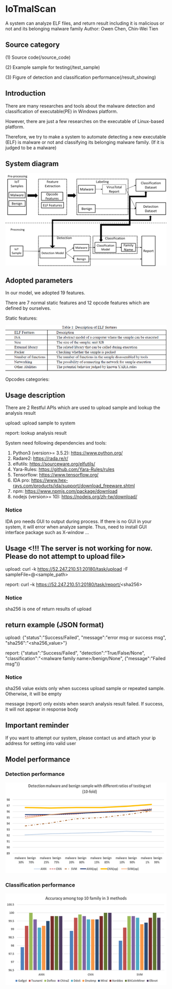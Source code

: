 # IoTmalScan
A system can analyze ELF files, and return result including it is malicious or not and its belonging malware family
Author: Owen Chen, Chin-Wei Tien

## Source category

(1) Source code(/source_code)

(2) Example sample for testing(/test_sample)

(3) Figure of detection and classification performance(/result_showing)

## Introduction 

There are many researches and tools about the malware detection and classification of executable(PE) in Windows platform.

However, there are just a few researches on the executable of Linux-based platform. 

Therefore, we try to make a system to automate detecting a new executable (ELF) is malware or not and classifying its belonging malware family. (If it is judged to be a malware)

## System diagram

![](https://github.com/fire78625/IoTmalScan/blob/master/result_showing/Figure1.png)

## Adopted parameters

In our model, we adopted 19 features.

There are 7 normal static features and 12 opcode features which are defined by ourselves.

Static features:

![](https://github.com/fire78625/IoTmalScan/blob/master/result_showing/Figure17.png)

Opcodes categories:

## Usage description
There are 2 Restful APIs which are used to upload sample and lookup the analysis result 

upload: upload sample to system

report: lookup analysis result

System need following dependencies and tools:
1. Python3 (version>= 3.5.2): https://www.python.org/
2. Radare2: https://rada.re/r/
3. elfutils: https://sourceware.org/elfutils/
4. Yara-Rules: https://github.com/Yara-Rules/rules
5. Tensorflow: https://www.tensorflow.org/
6. IDA pro: https://www.hex-rays.com/products/ida/support/download_freeware.shtml
7. npm: https://www.npmjs.com/package/download
8. nodejs (version>= 10): https://nodejs.org/zh-tw/download/

### Notice
IDA pro needs GUI to output during process. If there is no GUI in your system, it will error when analyze sample.
Thus, need to install GUI interface package such as X-window ...

## Usage <!!! The server is not working for now. Please do not attempt to upload file>
upload:
curl -k https://52.247.210.51:20180/task/upload -F sampleFile=@<sample_path>

report:
curl –k https://52.247.210.51:20180/task/report/<sha256\>
### Notice
  sha256 is one of return results of upload

## return example (JSON format)
upload: {"status":"Success/Failed", "message":"error msg or success msg", "sha256":"<sha256_value>"}

report: {"status":"Success/Failed", "detection":"True/False/None", "classification":"<malware family name\>/benign/None", ("message":"Failed msg")}
### Notice
  sha256 value exists only when success upload sample or repeated sample. Otherwise, it will be empty
  
  message (report) only exists when search analysis result failed. If success, it will not appear in response body 

## Important reminder
If you want to attempt our system, please contact us and attach your ip address for setting into valid user

## Model performance

### Detection performance
![](https://github.com/fire78625/IoTmalScan/blob/master/result_showing/Figure10.png)

### Classification performance
![](https://github.com/fire78625/IoTmalScan/blob/master/result_showing/Figure11.png)
